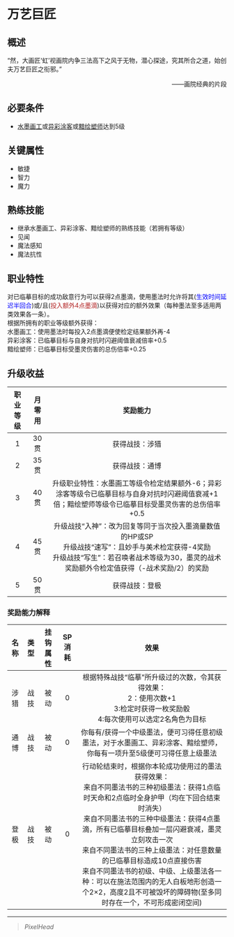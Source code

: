 # 万艺巨匠

## 概述

“然，大画匠‘虹’视画院内争三法高下之风于无物，潜心探途，究其所合之道，始创夫万艺巨匠之衔邪。”<br> <div align="right">——画院经典的片段</div>

## 必要条件

* <a href="../Traditional_Artist" target="_blank">水墨画工</a>或<a href="../Colorful_Artist" target="_blank">异彩涂客</a>或<a href="../Shaper_Artist" target="_blank">黯绘塑师</a>达到5级

## 关键属性

* 敏捷
* 智力
* 魔力

## 熟练技能

* 继承水墨画工、异彩涂客、黯绘塑师的熟练技能（若拥有等级）
* 见闻
* 魔法感知
* 魔法抗性

## 职业特性

对已临摹目标的成功敌意行为可以获得2点墨滴，使用墨法时允许将其(<font color="#0000FF">生效时间延迟半回合</font>)或/且(<font color="#B22222">投入额外4点墨滴</font>)以获得对应的额外效果（每种墨法至多适用两类效果各一条）。<br>根据所拥有的职业等级额外获得：<br>水墨画工：使用墨法时每投入2点墨滴便使检定结果额外再-4<br>异彩涂客：已临摹目标与自身对抗时闪避阈值衰减倍率+0.5<br>黯绘塑师：已临摹目标受墨灵伤害的总伤倍率+0.25

## 升级收益

职业等级|月零用|奖励能力
:--:|:--:|:--:
1|30贯|获得战技：涉猎
2|35贯|获得战技：通博
3|40贯|升级职业特性：水墨画工等级令检定结果额外-6；异彩涂客等级令已临摹目标与自身对抗时闪避阈值衰减+1倍；黯绘塑师等级令已临摹目标受墨灵伤害的总伤倍率+0.5
4|45贯|升级战技“入神”：改为回复等同于当次投入墨滴量数值的HP或SP<br>升级战技“速写”：且妙手与美术检定获得-4奖励<br>升级战技“写生”：若召唤者战术等级为30，墨灵的战术奖励额外令检定值获得（-战术奖励/2）的奖励
5|50贯|获得战技：登极

### 奖励能力解释

名称|类型|挂钩属性|SP消耗|效果
:--:|:--:|:--:|:--:|:--:
涉猎|战技|被动|0|根据特殊战技“临摹”所升级过的次数，令其获得效果：<br>2：使用次数+1<br>3:检定时获得一枚奖励骰<br>4:每次使用可以选定2名角色为目标
通博|战技|被动|0|你每有/获得一个中级墨法，便可习得任意初级墨法，对于水墨画工、异彩涂客、黯绘塑师，你每有一项升至5级便可习得任意上级墨法
登极|战技|被动|0|行动轮结束时，根据你本轮成功使用过的墨法获得效果：<br>来自不同墨法书的三种初级墨法：获得1点临时天命和2点临时全身护甲（均在下回合结束时消失）<br>来自不同墨法书的三种中级墨法：获得4点墨滴，所有已临摹目标叠加一层闪避衰减，墨灵立刻攻击一次<br>来自不同墨法书的三种上级墨法：对任意数量的已临摹目标造成10点直接伤害<br>来自不同墨法书的初级、中级、上级墨法各一种：可以在施法范围内的无人白板地形创造一个2×2，高度2且不可被毁坏的障碍物(至多同时存在一个，不可形成密闭空间)

---

> *PixelHead*